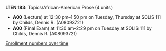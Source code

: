 **LTEN 183**: Topics/African-American Prose (4 units)

- **A00** (Lecture) at 12:30 pm–1:50 pm on Tuesday, Thursday at SOLIS 111 by Childs, Dennis R. (A08093721)
- **A00** (Final Exam) at 11:30 am–2:29 pm on Tuesday at SOLIS 111 by Childs, Dennis R. (A08093721)

[Enrollment numbers over time](./LTEN183.tsv)
